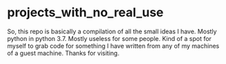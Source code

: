 # projects_with_no_real_use
So, this repo is basically a compilation of all the small ideas I have.
Mostly python in python 3.7. Mostly useless for some people.
Kind of a spot for myself to grab code for something I have written from any of my machines of a guest machine.
Thanks for visiting.
